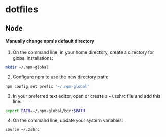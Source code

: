 # dotfiles
## Node
#### Manually change npm's default directory
1. On the command line, in your home directory, create a directory for global installations:
```bash
mkdir ~/.npm-global
```
2. Configure npm to use the new directory path:
```bash
npm config set prefix '~/.npm-global'
```
3. In your preferred text editor, open or create a ~/.zshrc file and add this line:
```bash
export PATH=~/.npm-global/bin:$PATH
```
4. On the command line, update your system variables:
```
source ~/.zshrc
```
